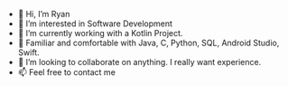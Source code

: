 - 👋 Hi, I’m Ryan
- 👀 I’m interested in Software Development
- 🌱 I’m currently working with a Kotlin Project.
- 🧠 Familiar and comfortable with Java, C, Python, SQL, Android Studio, Swift.
- 💞️ I’m looking to collaborate on anything. I really want experience. 
- 📫 Feel free to contact me

<!---
MegaMidnight/MegaMidnight is a ✨ special ✨ repository because its `README.md` (this file) appears on your GitHub profile.
You can click the Preview link to take a look at your changes.
--->
